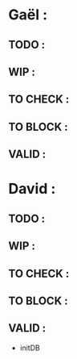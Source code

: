 # Gaël :

## TODO :

## WIP :

## TO CHECK :

## TO BLOCK :

## VALID :

 <!--  -->

# David :

## TODO :
 

## WIP :

## TO CHECK :

## TO BLOCK :

## VALID :
- initDB

 <!--  -->
